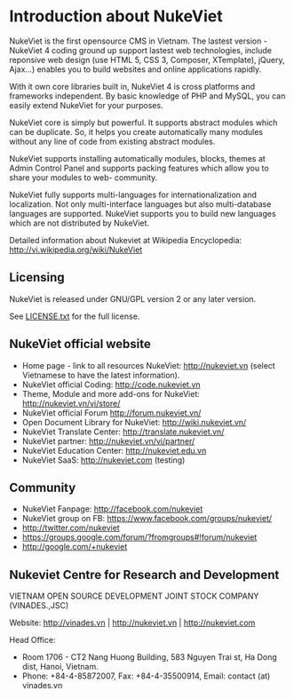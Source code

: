 # Introduction about NukeViet
NukeViet is the first opensource CMS in Vietnam. The lastest version - NukeViet 4 coding ground up support lastest web technologies, include reponsive web design (use HTML 5, CSS 3, Composer, XTemplate), jQuery, Ajax...) enables you to build websites and online applications rapidly.

With it own core libraries built in, NukeViet 4 is cross platforms and frameworks independent. By basic knowledge of PHP and MySQL, you can easily extend NukeViet for your purposes.

NukeViet core is simply but powerful. It supports abstract modules which can be duplicate. So, it helps you create automatically many modules without any line of code from existing abstract modules.

NukeViet supports installing automatically modules, blocks, themes at Admin Control Panel and supports packing features which allow you to share your modules to web- community.

NukeViet fully supports multi-languages for internationalization and localization. Not only multi-interface languages but also multi-database languages are supported. NukeViet supports you to build new languages which are not distributed by NukeViet.

Detailed information about Nukeviet at Wikipedia Encyclopedia: http://vi.wikipedia.org/wiki/NukeViet

## Licensing
NukeViet is released under GNU/GPL version 2 or any later version.

See [LICENSE.txt](LICENSE.txt) for the full license.

## NukeViet official website
  - Home page - link to all resources NukeViet: http://nukeviet.vn (select Vietnamese to have the latest information).
  - NukeViet official Coding: http://code.nukeviet.vn
  - Theme, Module and more add-ons for NukeViet: http://nukeviet.vn/vi/store/
  - NukeViet official Forum http://forum.nukeviet.vn/
  - Open Document Library for NukeViet: http://wiki.nukeviet.vn/
  - NukeViet Translate Center: http://translate.nukeviet.vn/
  - NukeViet partner: http://nukeviet.vn/vi/partner/
  - NukeViet Education Center: http://nukeviet.edu.vn
  - NukeViet SaaS: http://nukeviet.com (testing)

## Community
  - NukeViet Fanpage: http://facebook.com/nukeviet
  - NukeViet group on FB: https://www.facebook.com/groups/nukeviet/
  - http://twitter.com/nukeviet
  - https://groups.google.com/forum/?fromgroups#!forum/nukeviet
  - http://google.com/+nukeviet



## Nukeviet Centre for Research and Development
VIETNAM OPEN SOURCE DEVELOPMENT JOINT STOCK COMPANY (VINADES.,JSC)

Website: http://vinades.vn | http://nukeviet.vn | http://nukeviet.com

Head Office:
  - Room 1706 - CT2 Nang Huong Building, 583 Nguyen Trai st, Ha Dong dist, Hanoi, Vietnam.
  - Phone: +84-4-85872007, Fax: +84-4-35500914, Email: contact (at) vinades.vn
